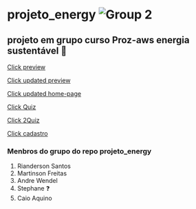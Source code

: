 # projeto_energy ![Group 2](https://github.com/caioaquino29/projeto_energy/assets/115197086/2807e037-4cf2-40a9-8ab4-92d9a53605cd)

## projeto em grupo curso Proz-aws energia sustentável 🚀
<a href="https://github.com/caioaquino29/projeto_energy/assets/115197086/c68391dc-98a7-4d0f-aa4a-5fd9cb4fa8d1
">Click preview</a>

<a href="https://github.com/caioaquino29/projeto_energy/assets/115197086/fa9db6bd-7225-424b-a8ac-2b2e0d19cec7">Click updated preview </a>

<a href="https://github.com/caioaquino29/projeto_energy/assets/115197086/d66fd9cd-96e1-4961-841b-97024d97c5b6">Click updated home-page </a>

<a href="https://github.com/caioaquino29/projeto_energy/assets/115197086/4d7b7557-8acb-4bc6-995a-18a1ebac5981">Click Quiz </a>

<a href="https://github.com/caioaquino29/projeto_energy/assets/115197086/6602b68d-3fbf-4320-9e52-564bd6283dc2">Click 2Quiz </a>

<a href="https://github.com/caioaquino29/projeto_energy/assets/115197086/9bb40c3d-bded-4352-ab99-0abf5af886cf">Click cadastro </a>


### Menbros do grupo do repo projeto_energy
1. Rianderson Santos 
2. Martinson Freitas
3. Andre Wendel
4. Stephane ❓
5. Caio Aquino
   
